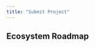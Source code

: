 ```yaml
---
title: "Submit Project"
---
```


<!-- Page title -->
<column class="submit-proyect-page-title">

<block>

<hero-title>

## Ecosystem Roadmap

</hero-title>

</block>

</column>



<column class="submit-proyect-page-form">

<block>

<submit-project />

</block>

</column>